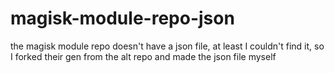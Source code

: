# magisk-module-repo-json
the magisk module repo doesn't have a json file, at least I couldn't find it, so I forked their gen from the alt repo and made the json file myself
